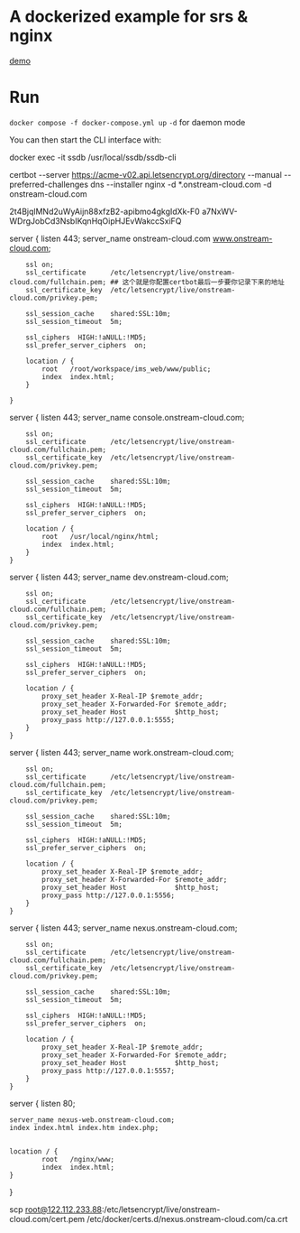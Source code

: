 A dockerized example for srs & nginx
========

[demo](https://jsfiddle.net/ejjsxqsb/)


Run
===========
`docker compose -f docker-compose.yml up`
`-d` for daemon mode

You can then start the CLI interface with:

docker exec -it ssdb /usr/local/ssdb/ssdb-cli

 certbot --server https://acme-v02.api.letsencrypt.org/directory --manual --preferred-challenges dns  --installer nginx -d *.onstream-cloud.com -d onstream-cloud.com

2t4BjqlMNd2uWyAijn88xfzB2-apibmo4gkgIdXk-F0
a7NxWV-WDrgJobCd3NsbIKqnHqOipHJEvWakccSxiFQ

 server {
        listen       443;
        server_name  onstream-cloud.com  www.onstream-cloud.com;

        ssl on;
        ssl_certificate      /etc/letsencrypt/live/onstream-cloud.com/fullchain.pem; ## 这个就是你配置certbot最后一步要你记录下来的地址
        ssl_certificate_key  /etc/letsencrypt/live/onstream-cloud.com/privkey.pem;
        
        ssl_session_cache    shared:SSL:10m;
        ssl_session_timeout  5m;

        ssl_ciphers  HIGH:!aNULL:!MD5;
        ssl_prefer_server_ciphers  on;

        location / {
            root   /root/workspace/ims_web/www/public;
            index  index.html;
        }

    }
 server {
        listen       443;
        server_name console.onstream-cloud.com;

        ssl on;
        ssl_certificate      /etc/letsencrypt/live/onstream-cloud.com/fullchain.pem;
        ssl_certificate_key  /etc/letsencrypt/live/onstream-cloud.com/privkey.pem;
        
        ssl_session_cache    shared:SSL:10m;
        ssl_session_timeout  5m;

        ssl_ciphers  HIGH:!aNULL:!MD5;
        ssl_prefer_server_ciphers  on;

        location / {
            root   /usr/local/nginx/html;
            index  index.html;
        }
    }

server {
        listen       443;
        server_name dev.onstream-cloud.com;

        ssl on;
        ssl_certificate      /etc/letsencrypt/live/onstream-cloud.com/fullchain.pem;
        ssl_certificate_key  /etc/letsencrypt/live/onstream-cloud.com/privkey.pem;
        
        ssl_session_cache    shared:SSL:10m;
        ssl_session_timeout  5m;

        ssl_ciphers  HIGH:!aNULL:!MD5;
        ssl_prefer_server_ciphers  on;

        location / {
		    proxy_set_header X-Real-IP $remote_addr;
		    proxy_set_header X-Forwarded-For $remote_addr;
        	proxy_set_header Host            $http_host;
		    proxy_pass http://127.0.0.1:5555;
        }
    }
server {
        listen       443;
        server_name work.onstream-cloud.com;

        ssl on;
        ssl_certificate      /etc/letsencrypt/live/onstream-cloud.com/fullchain.pem;
        ssl_certificate_key  /etc/letsencrypt/live/onstream-cloud.com/privkey.pem;
        
        ssl_session_cache    shared:SSL:10m;
        ssl_session_timeout  5m;

        ssl_ciphers  HIGH:!aNULL:!MD5;
        ssl_prefer_server_ciphers  on;

        location / {
		    proxy_set_header X-Real-IP $remote_addr;
            proxy_set_header X-Forwarded-For $remote_addr;
            proxy_set_header Host            $http_host;
            proxy_pass http://127.0.0.1:5556;
        }
    }

server {
        listen       443;
        server_name nexus.onstream-cloud.com;

        ssl on;
        ssl_certificate      /etc/letsencrypt/live/onstream-cloud.com/fullchain.pem;
        ssl_certificate_key  /etc/letsencrypt/live/onstream-cloud.com/privkey.pem;
        
        ssl_session_cache    shared:SSL:10m;
        ssl_session_timeout  5m;

        ssl_ciphers  HIGH:!aNULL:!MD5;
        ssl_prefer_server_ciphers  on;

        location / {
		    proxy_set_header X-Real-IP $remote_addr;
            proxy_set_header X-Forwarded-For $remote_addr;
            proxy_set_header Host            $http_host;
            proxy_pass http://127.0.0.1:5557;
        }
    }

server {
    listen 80;
    
    server_name nexus-web.onstream-cloud.com;
    index index.html index.htm index.php;
    
   
    location / {
            root   /nginx/www;
            index  index.html;
    }
}


scp root@122.112.233.88:/etc/letsencrypt/live/onstream-cloud.com/cert.pem /etc/docker/certs.d/nexus.onstream-cloud.com/ca.crt